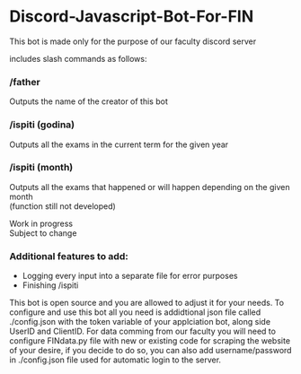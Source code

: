 # Discord-Javascript-Bot-For-FIN

This bot is made only for the purpose of our faculty discord server  

includes slash commands as follows:
### /father  
Outputs the name of the creator of this bot

### /ispiti (godina)  
Outputs all the exams in the current term for the given year

### /ispiti (month)  
Outputs all the exams that happened or will happen depending on the given month  
(function still not developed)  

Work in progress   
Subject to change 



### Additional features to add:  
- Logging every input into a separate file for error purposes   
- Finishing /ispiti 







This bot is open source and you are allowed to adjust it for your needs. To configure and use this bot all you need is addidtional json file called ./config.json with the token variable of your applciation bot, along side UserID and ClientID. For data comming from our faculty you will need to configure FINdata.py file with new or existing code for scraping the website of your desire, if you decide to do so, you can also add username/password in ./config.json file used for automatic login to the server. 
